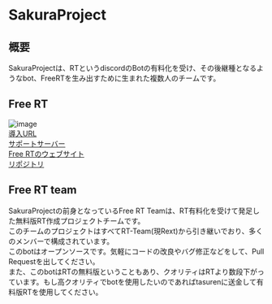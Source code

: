 # SakuraProject
## 概要
SakuraProjectは、RTというdiscordのBotの有料化を受け、その後継種となるようなbot、FreeRTを生み出すために生まれた複数人のチームです。  

## Free RT
![image](https://user-images.githubusercontent.com/78240988/162595825-02f3d354-db99-40db-9eca-3eff0652c320.png)<br>
[導入URL](https://discord.com/api/oauth2/authorize?client_id=961521106227974174&permissions=8&scope=bot%20applications.commands)<br>
[サポートサーバー](https://discord.gg/VHwJ3CBuWw)<br>
[Free RTのウェブサイト](https://free-rt.com/)<br>
[リポジトリ](https://github.com/free-RT/rt-bot)
## Free RT team
SakuraProjectの前身となっているFree RT Teamは、RT有料化を受けて発足した無料版RT作成プロジェクトチームです。  
このチームのプロジェクトはすべてRT-Team(現Rext)から引き継いでおり、多くのメンバーで構成されています。  
このbotはオープンソースです。気軽にコードの改良やバグ修正などをして、Pull Requestを出してください。  
また、このbotはRTの無料版ということもあり、クオリティはRTより数段下がっています。もし高クオリティでbotを使用したいのであればtasurenに送金して有料版RTを使用してください。
